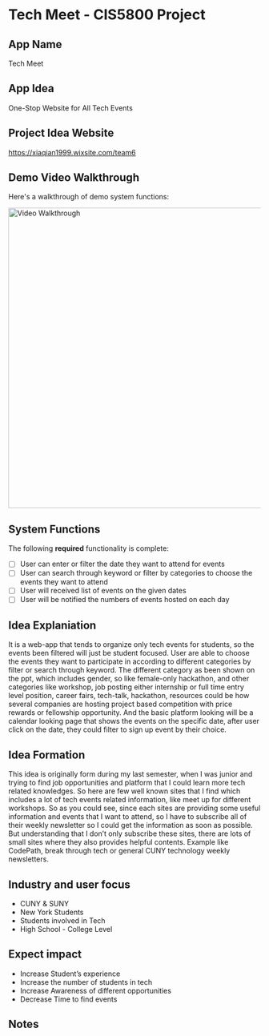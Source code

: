 # Tech Meet - CIS5800 Project
## App Name 
Tech Meet

## App Idea
One-Stop Website for All Tech Events

## Project Idea Website
https://xiaqian1999.wixsite.com/team6

## Demo Video Walkthrough 

Here's a walkthrough of demo system functions:

<img src='http://g.recordit.co/3plqaB6ajF.gif' title='Video Walkthrough' width='600' alt='Video Walkthrough' />

## System Functions
The following **required** functionality is complete:
* [ ] User can enter or filter the date they want to attend for events
* [ ] User can search through keyword or filter by categories to choose the events they want to attend
* [ ] User will received list of events on the given dates
* [ ] User will be notified the numbers of events hosted on each day

## Idea Explaniation
It is a web-app that tends to organize only tech events for students, so the events been filtered will just be student focused.
User are able to choose the events they want to participate in according to different categories by filter or search through keyword. The different category as been shown on the ppt, which includes gender, so like female-only hackathon, and other categories like workshop, job posting either internship or full time entry level position, career fairs, tech-talk, hackathon, resources could be how several companies are hosting project based competition with price rewards or fellowship opportunity. And the basic platform looking will be a calendar looking page that shows the events on the specific date, after user click on the date, they could filter to sign up event by their choice.

## Idea Formation
This idea is originally form during my last semester, when I was junior and trying to find job opportunities and platform that I could learn more tech related knowledges. So here are few well known sites that I find which includes a lot of tech events related information, like meet up for different workshops. So as you could see, since each sites are providing some useful information and events that I want to attend, so I have to subscribe all of their weekly newsletter so I could get the information as soon as possible. But understanding that I don’t only subscribe these sites, there are lots of small sites where they also provides helpful contents. Example like CodePath, break through tech or general CUNY technology weekly newsletters. 

## Industry and user focus
* CUNY & SUNY
* New York Students
* Students involved in Tech
* High School - College Level

## Expect impact
* Increase Student’s experience
* Increase the number of students in tech
* Increase Awareness of different opportunities
* Decrease Time to find events

## Notes

